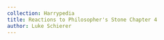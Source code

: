 ```yaml
---
collection: Harrypedia
title: Reactions to Philosopher's Stone Chapter 4
author: Luke Schierer
---
```

